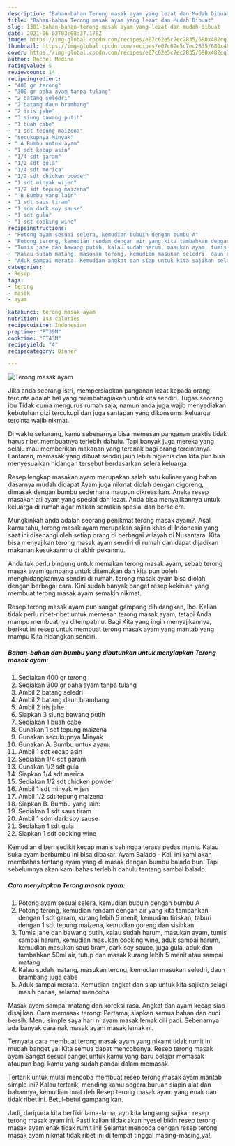 ```yaml
---
description: "Bahan-bahan Terong masak ayam yang lezat dan Mudah Dibuat"
title: "Bahan-bahan Terong masak ayam yang lezat dan Mudah Dibuat"
slug: 1301-bahan-bahan-terong-masak-ayam-yang-lezat-dan-mudah-dibuat
date: 2021-06-02T03:08:37.176Z
image: https://img-global.cpcdn.com/recipes/e07c62e5c7ec2835/680x482cq70/terong-masak-ayam-foto-resep-utama.jpg
thumbnail: https://img-global.cpcdn.com/recipes/e07c62e5c7ec2835/680x482cq70/terong-masak-ayam-foto-resep-utama.jpg
cover: https://img-global.cpcdn.com/recipes/e07c62e5c7ec2835/680x482cq70/terong-masak-ayam-foto-resep-utama.jpg
author: Rachel Medina
ratingvalue: 5
reviewcount: 14
recipeingredient:
- "400 gr terong"
- "300 gr paha ayam tanpa tulang"
- "2 batang seledri"
- "2 batang daun brambang"
- "2 iris jahe"
- "3 siung bawang putih"
- "1 buah cabe"
- "1 sdt tepung maizena"
- "secukupnya Minyak"
- " A Bumbu untuk ayam"
- "1 sdt kecap asin"
- "1/4 sdt garam"
- "1/2 sdt gula"
- "1/4 sdt merica"
- "1/2 sdt chicken powder"
- "1 sdt minyak wijen"
- "1/2 sdt tepung maizena"
- " B Bumbu yang lain"
- "1 sdt saus tiram"
- "1 sdm dark soy sause"
- "1 sdt gula"
- "1 sdt cooking wine"
recipeinstructions:
- "Potong ayam sesuai selera, kemudian bubuin dengan bumbu A"
- "Potong terong, kemudian rendam dengan air yang kita tambahkan dengan 1 sdt garam, kurang lebih 5 menit, kemudian tiriskan, taburi dengan 1 sdt tepung maizena, kemudian goreng dan sisihkan"
- "Tumis jahe dan bawang putih, kalau sudah harum, masukan ayam, tumis sampai harum, kemudian masukan cooking wine, aduk sampai harum, kemudian masukan saus tiram, dark soy sauce, juga gula, aduk dan tambahkan 50ml air, tutup dan masak kurang lebih 5 menit atau sampai matang"
- "Kalau sudah matang, masukan terong, kemudian masukan seledri, daun brambang juga cabe"
- "Aduk sampai merata. Kemudian angkat dan siap untuk kita sajikan selagi masih panas, selamat mencoba"
categories:
- Resep
tags:
- terong
- masak
- ayam

katakunci: terong masak ayam 
nutrition: 143 calories
recipecuisine: Indonesian
preptime: "PT39M"
cooktime: "PT43M"
recipeyield: "4"
recipecategory: Dinner

---
```



![Terong masak ayam](https://img-global.cpcdn.com/recipes/e07c62e5c7ec2835/680x482cq70/terong-masak-ayam-foto-resep-utama.jpg)

Jika anda seorang istri, mempersiapkan panganan lezat kepada orang tercinta adalah hal yang membahagiakan untuk kita sendiri. Tugas seorang ibu Tidak cuma mengurus rumah saja, namun anda juga wajib menyediakan kebutuhan gizi tercukupi dan juga santapan yang dikonsumsi keluarga tercinta wajib nikmat.

Di waktu  sekarang, kamu sebenarnya bisa memesan panganan praktis tidak harus ribet membuatnya terlebih dahulu. Tapi banyak juga mereka yang selalu mau memberikan makanan yang terenak bagi orang tercintanya. Lantaran, memasak yang dibuat sendiri jauh lebih higienis dan kita pun bisa menyesuaikan hidangan tersebut berdasarkan selera keluarga. 

Resep lengkap masakan ayam merupakan salah satu kuliner yang bahan dasarnya mudah didapat Ayam juga nikmat diolah dengan digoreng, dimasak dengan bumbu sederhana maupun dikreasikan. Aneka resep masakan ati ayam yang spesial dan lezat. Anda bisa menyajikannya untuk keluarga di rumah agar makan semakin spesial dan berselera.

Mungkinkah anda adalah seorang penikmat terong masak ayam?. Asal kamu tahu, terong masak ayam merupakan sajian khas di Indonesia yang saat ini disenangi oleh setiap orang di berbagai wilayah di Nusantara. Kita bisa menyajikan terong masak ayam sendiri di rumah dan dapat dijadikan makanan kesukaanmu di akhir pekanmu.

Anda tak perlu bingung untuk memakan terong masak ayam, sebab terong masak ayam gampang untuk ditemukan dan kita pun boleh menghidangkannya sendiri di rumah. terong masak ayam bisa diolah dengan berbagai cara. Kini sudah banyak banget resep kekinian yang membuat terong masak ayam semakin nikmat.

Resep terong masak ayam pun sangat gampang dihidangkan, lho. Kalian tidak perlu ribet-ribet untuk memesan terong masak ayam, tetapi Anda mampu membuatnya ditempatmu. Bagi Kita yang ingin menyajikannya, berikut ini resep untuk membuat terong masak ayam yang mantab yang mampu Kita hidangkan sendiri.

<!--inarticleads1-->

##### Bahan-bahan dan bumbu yang dibutuhkan untuk menyiapkan Terong masak ayam:

1. Sediakan 400 gr terong
1. Sediakan 300 gr paha ayam tanpa tulang
1. Ambil 2 batang seledri
1. Ambil 2 batang daun brambang
1. Ambil 2 iris jahe
1. Siapkan 3 siung bawang putih
1. Sediakan 1 buah cabe
1. Gunakan 1 sdt tepung maizena
1. Gunakan secukupnya Minyak
1. Gunakan  A. Bumbu untuk ayam:
1. Ambil 1 sdt kecap asin
1. Sediakan 1/4 sdt garam
1. Gunakan 1/2 sdt gula
1. Siapkan 1/4 sdt merica
1. Sediakan 1/2 sdt chicken powder
1. Ambil 1 sdt minyak wijen
1. Ambil 1/2 sdt tepung maizena
1. Siapkan  B. Bumbu yang lain:
1. Sediakan 1 sdt saus tiram
1. Ambil 1 sdm dark soy sause
1. Sediakan 1 sdt gula
1. Siapkan 1 sdt cooking wine


Kemudian diberi sedikit kecap manis sehingga terasa pedas manis. Kalau suka ayam berbumbu ini bisa dibakar. Ayam Balado - Kali ini kami akan membahas tentang ayam yang di masak dengan bumbu balado bun. Tapi sebelumnya akan kami bahas terlebih dahulu tentang sambal balado. 

<!--inarticleads2-->

##### Cara menyiapkan Terong masak ayam:

1. Potong ayam sesuai selera, kemudian bubuin dengan bumbu A
1. Potong terong, kemudian rendam dengan air yang kita tambahkan dengan 1 sdt garam, kurang lebih 5 menit, kemudian tiriskan, taburi dengan 1 sdt tepung maizena, kemudian goreng dan sisihkan
1. Tumis jahe dan bawang putih, kalau sudah harum, masukan ayam, tumis sampai harum, kemudian masukan cooking wine, aduk sampai harum, kemudian masukan saus tiram, dark soy sauce, juga gula, aduk dan tambahkan 50ml air, tutup dan masak kurang lebih 5 menit atau sampai matang
1. Kalau sudah matang, masukan terong, kemudian masukan seledri, daun brambang juga cabe
1. Aduk sampai merata. Kemudian angkat dan siap untuk kita sajikan selagi masih panas, selamat mencoba


Masak ayam sampai matang dan koreksi rasa. Angkat dan ayam kecap siap disajikan. Cara memasak terong: Pertama, siapkan semua bahan dan cuci bersih. Menu simple saya hari ni ayam masak lemak cili padi. Sebenarnya ada banyak cara nak masak ayam masak lemak ni. 

Ternyata cara membuat terong masak ayam yang nikamt tidak rumit ini mudah banget ya! Kita semua dapat mencobanya. Resep terong masak ayam Sangat sesuai banget untuk kamu yang baru belajar memasak ataupun bagi kamu yang sudah pandai dalam memasak.

Tertarik untuk mulai mencoba membuat resep terong masak ayam mantab simple ini? Kalau tertarik, mending kamu segera buruan siapin alat dan bahannya, kemudian buat deh Resep terong masak ayam yang enak dan tidak ribet ini. Betul-betul gampang kan. 

Jadi, daripada kita berfikir lama-lama, ayo kita langsung sajikan resep terong masak ayam ini. Pasti kalian tiidak akan nyesel bikin resep terong masak ayam enak tidak rumit ini! Selamat mencoba dengan resep terong masak ayam nikmat tidak ribet ini di tempat tinggal masing-masing,ya!.

